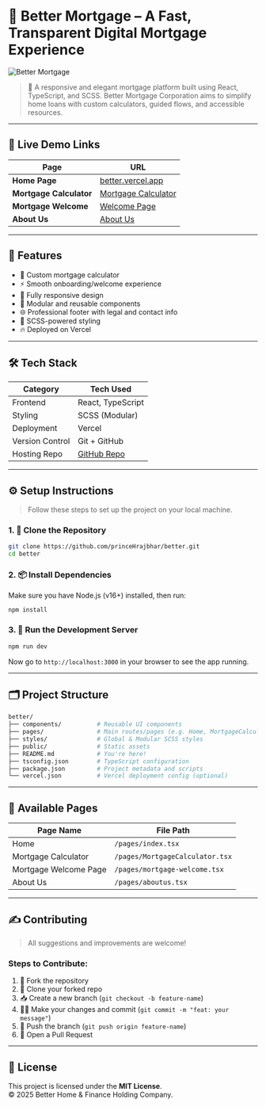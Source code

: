 # 📘 Better Mortgage – A Fast, Transparent Digital Mortgage Experience

![Better Mortgage](https://user-images.githubusercontent.com/674621/223664270-41eebca2-d93f-44d0-bf35-3cba0b154a84.png)

> 🚀 A responsive and elegant mortgage platform built using React, TypeScript, and SCSS. Better Mortgage Corporation aims to simplify home loans with custom calculators, guided flows, and accessible resources.

---

## 🔗 Live Demo Links

| Page               | URL                                                                 |
|--------------------|----------------------------------------------------------------------|
| **Home Page**       | [better.vercel.app](https://better-git-main-princehrajbhars-projects.vercel.app/) |
| **Mortgage Calculator** | [Mortgage Calculator](https://better-git-main-princehrajbhars-projects.vercel.app/MortgageCalculator) |
| **Mortgage Welcome**    | [Welcome Page](https://better-git-main-princehrajbhars-projects.vercel.app/mortgage-welcome) |
| **About Us**        | [About Us](https://better-git-main-princehrajbhars-projects.vercel.app/aboutus) |

---

## 🧠 Features

- 🏡 Custom mortgage calculator
- ⚡ Smooth onboarding/welcome experience
- 📱 Fully responsive design
- 🎯 Modular and reusable components
- 🌐 Professional footer with legal and contact info
- 🎨 SCSS-powered styling
- 🔥 Deployed on Vercel

---

## 🛠 Tech Stack

| Category       | Tech Used                |
|----------------|--------------------------|
| Frontend       | React, TypeScript        |
| Styling        | SCSS (Modular)           |
| Deployment     | Vercel                   |
| Version Control| Git + GitHub             |
| Hosting Repo   | [GitHub Repo](https://github.com/princeHrajbhar/better.git) |

---

## ⚙️ Setup Instructions

> Follow these steps to set up the project on your local machine.

### 1. 🔁 Clone the Repository

```bash
git clone https://github.com/princeHrajbhar/better.git
cd better
```

### 2. 📦 Install Dependencies

Make sure you have Node.js (v16+) installed, then run:

```bash
npm install
```

### 3. 🚀 Run the Development Server

```bash
npm run dev
```

Now go to `http://localhost:3000` in your browser to see the app running.

---

## 🗂️ Project Structure

```bash
better/
├── components/          # Reusable UI components
├── pages/               # Main routes/pages (e.g. Home, MortgageCalculator)
├── styles/              # Global & Modular SCSS styles
├── public/              # Static assets
├── README.md            # You're here!
├── tsconfig.json        # TypeScript configuration
├── package.json         # Project metadata and scripts
└── vercel.json          # Vercel deployment config (optional)
```

---

## 📑 Available Pages

| Page Name             | File Path                   |
|-----------------------|-----------------------------|
| Home                  | `/pages/index.tsx`          |
| Mortgage Calculator   | `/pages/MortgageCalculator.tsx` |
| Mortgage Welcome Page | `/pages/mortgage-welcome.tsx`   |
| About Us              | `/pages/aboutus.tsx`        |

---

## ✍️ Contributing

> All suggestions and improvements are welcome!

### Steps to Contribute:

1. 🍴 Fork the repository
2. 👯 Clone your forked repo
3. 📥 Create a new branch (`git checkout -b feature-name`)
4. 🧑‍💻 Make your changes and commit (`git commit -m "feat: your message"`)
5. 🚀 Push the branch (`git push origin feature-name`)
6. 📩 Open a Pull Request

---

## 📜 License

This project is licensed under the **MIT License**.  
© 2025 Better Home & Finance Holding Company.